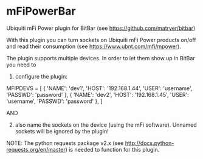# mFiPowerBar
Ubiquiti mFi Power plugin for BitBar (see https://github.com/matryer/bitbar)

With this plugin you can turn sockets on Ubiquiti mFi Power products on/off and read their consumption (see https://www.ubnt.com/mfi/mpower).

The plugin supports multiple devices. In order to let them show up in BitBar you need to

1. configure the plugin:

MFIPDEVS = [
    { 'NAME': 'dev1', 'HOST': '192.168.1.44', 'USER': 'username', 'PASSWD': 'password' },
    { 'NAME': 'dev2', 'HOST': '192.168.1.45', 'USER': 'username', 'PASSWD': 'password' },
]

AND

2. also name the sockets on the device (using the mFi software). Unnamed sockets will be ignored by the plugin!

NOTE: The python requests package v2.x (see http://docs.python-requests.org/en/master) is needed to function for this plugin.
